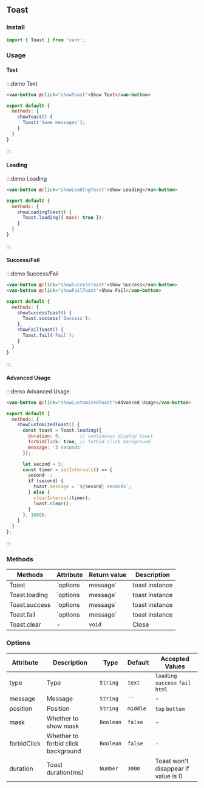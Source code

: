 <script>
import { Toast } from 'packages';

export default {
  methods: {
    showToast() {
      Toast('Some messages');
    },
    showLoadingToast() {
      Toast.loading({ mask: true });
    },
    showSuccessToast() {
      Toast.success('Success');
    },
    showFailToast() {
      Toast.fail('Fail');
    },
    showCustomizedToast(duration) {
      const toast = Toast.loading({
        duration: 0,  
        forbidClick: true,
        message: '3 seconds'
      });

      let second = 3;
      const timer = setInterval(() => {
        second--;
        if (second) {
          toast.message = `${second} seconds`;
        } else {
          clearInterval(timer);
          Toast.clear();
        }
      }, 1000);
    }
  }
};
</script>

## Toast

### Install

```javascript
import { Toast } from 'vant';
```

### Usage

#### Text

:::demo Text
```html
<van-button @click="showToast">Show Text</van-button>
```

```javascript
export default {
  methods: {
    showToast() {
      Toast('Some messages');
    }
  }
}
```
:::

#### Loading

:::demo Loading
```html
<van-button @click="showLoadingToast">Show Loading</van-button>
```

```javascript
export default {
  methods: {
    showLoadingToast() {
      Toast.loading({ mask: true });
    }
  }
}
```
:::

#### Success/Fail

:::demo Success/Fail
```html
<van-button @click="showSuccessToast">Show Success</van-button>
<van-button @click="showFailToast">Show Fail</van-button>
```

```javascript
export default {
  methods: {
    showSuccessToast() {
      Toast.success('Success');
    },
    showFailToast() {
      Toast.fail('Fail');
    }
  }
}
```
:::

#### Advanced Usage

:::demo Advanced Usage
```html
<van-button @click="showCustomizedToast">Advanced Usage</van-button>
```

```javascript
export default {
  methods: {
    showCustomizedToast() {
      const toast = Toast.loading({
        duration: 0,       // continuous display toast
        forbidClick: true, // forbid click background
        message: '3 seconds'
      });

      let second = 3;
      const timer = setInterval(() => {
        second--;
        if (second) {
          toast.message = `${second} seconds`;
        } else {
          clearInterval(timer);
          Toast.clear();
        }
      }, 1000);
    }
  }
};
```
:::

### Methods

| Methods | Attribute | Return value | Description |
|-----------|-----------|-----------|-------------|
| Toast | `options | message` | toast instance | Show toast |
| Toast.loading | `options | message` | toast instance | Show loading toast |
| Toast.success | `options | message` | toast instance | Show success toast |
| Toast.fail | `options | message` | toast instance | Show fail toast |
| Toast.clear | - | `void` | Close  |

### Options

| Attribute | Description | Type | Default | Accepted Values |
|-----------|-----------|-----------|-------------|-------------|
| type | Type | `String` | `text` | `loading` `success` `fail` `html` |
| message | Message | `String` | `''` | - |
| position | Position | `String` | `middle` | `top` `bottom` |
| mask | Whether to show mask | `Boolean` | `false` | - |
| forbidClick | Whether to forbid click background | `Boolean` | `false` | - |
| duration | Toast duration(ms) | `Number` | `3000` | Toast won't disappear if value is 0 |
